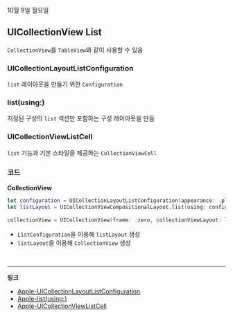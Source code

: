10월 9일 월요일

## UICollectionView List
`CollectionView`를 `TableView`와 같이 사용할 수 있음

### UICollectionLayoutListConfiguration
`list` 레이아웃을 만들기 위한 `Configuration`

### list(using:)
지정된 구성의 `list` 섹션만 포함하는 구성 레이아웃을 만듬

### UICollectionViewListCell
`list` 기능과 기본 스타일을 제공하는 `CollectionViewCell`

### 코드

**CollectionView**
```swift
let configuration = UICollectionLayoutListConfiguration(appearance: .plain)
let listLayout = UICollectionViewCompositionalLayout.list(using: configuration)
    
collectionView = UICollectionView(frame: .zero, collectionViewLayout: listLayout)
```
- `ListConfiguration`을 이용해 `listLayout` 생성
- `listLayout`을 이용해 `CollectionView` 생성

<br>

---
**링크**
- [Apple-UICollectionLayoutListConfiguration](https://developer.apple.com/documentation/uikit/uicollectionlayoutlistconfiguration)
- [Apple-list(using:)](https://developer.apple.com/documentation/uikit/uicollectionviewcompositionallayout/3600951-list)
- [Apple-UICollectionViewListCell](https://developer.apple.com/documentation/uikit/uicollectionviewlistcell)
